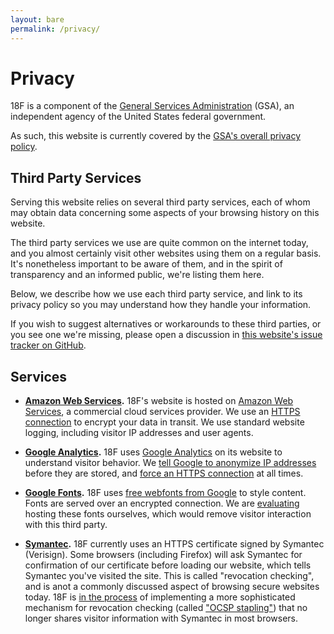 ```yaml
---
layout: bare
permalink: /privacy/
---
```


# Privacy

18F is a component of the [General Services Administration](http://gsa.gov) (GSA), an independent agency of the United States federal government.

As such, this website is currently covered by the [GSA's overall privacy policy](http://gsa.gov/portal/content/116609).


## Third Party Services

Serving this website relies on several third party services, each of whom may obtain data concerning some aspects of your browsing history on this website.

The third party services we use are quite common on the internet today, and you almost certainly visit other websites using them on a regular basis. It's nonetheless important to be aware of them, and in the spirit of transparency and an informed public, we're listing them here.

Below, we describe how we use each third party service, and link to its privacy policy so you may understand how they handle your information.

If you wish to suggest alternatives or workarounds to these third parties, or you see one we're missing, please open a discussion in [this website's issue tracker on GitHub](https://github.com/18F/18f.gsa.gov/issues).

## Services

* **[Amazon Web Services](https://aws.amazon.com/privacy/).** 18F's website is hosted on [Amazon Web Services](https://aws.amazon.com), a commercial cloud services provider. We use an [HTTPS connection](https://18f.gsa.gov/2014/11/13/why-we-use-https-in-every-gov-website-we-make/) to encrypt your data in transit. We use standard website logging, including visitor IP addresses and user agents.

* **[Google Analytics](https://www.google.com/policies/privacy/).** 18F uses [Google Analytics](https://www.google.com/analytics/) on its website to understand visitor behavior. We [tell Google to anonymize IP addresses](https://support.google.com/analytics/answer/2763052?hl=en) before they are stored, and [force an HTTPS connection](https://developers.google.com/analytics/devguides/collection/analyticsjs/advanced#ssl) at all times.

* **[Google Fonts](https://www.google.com/policies/privacy/).** 18F uses [free webfonts from Google](https://www.google.com/fonts/) to style content. Fonts are served over an encrypted connection. We are [evaluating](https://github.com/18F/18f.gsa.gov/issues/230) hosting these fonts ourselves, which would remove visitor interaction with this third party.

* **[Symantec](https://www.symantec.com/about/profile/privacypolicy/).** 18F currently uses an HTTPS certificate signed by Symantec (Verisign). Some browsers (including Firefox) will ask Symantec for confirmation of our certificate before loading our website, which tells Symantec you've visited the site. This is called "revocation checking", and is anot a commonly discussed aspect of browsing secure websites today. 18F is [in the process](https://github.com/18F/18f.gsa.gov/issues/292) of implementing a more sophisticated mechanism for revocation checking (called ["OCSP stapling"](https://en.wikipedia.org/wiki/OCSP_stapling)) that no longer shares visitor information with Symantec in most browsers.
